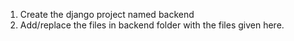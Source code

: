 1) Create the django project named backend
2) Add/replace the files in backend folder with the files given here.